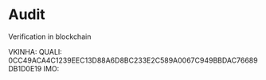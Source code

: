 # Audit

Verification in blockchain

VKINHA: 
QUALI: 0CC49ACA4C1239EEC13D88A6D8BC233E2C589A0067C949BBDAC76689DB1D0E19
IMO: 
